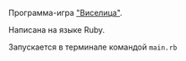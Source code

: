 Программа-игра ["Виселица"](https://ru.wikipedia.org/wiki/Виселица_(игра)).

Написана на языке Ruby.

Запускается в терминале командой `main.rb`
